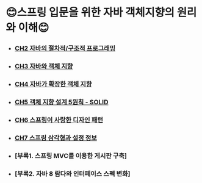 # 😊스프링 입문을 위한 자바 객체지향의 원리와 이해😊

- ### [CH2 자바의 절차적/구조적 프로그래밍](https://github.com/LeeSeoYoung012/devnote-backend/blob/main/principles-of-java-object-oriented-programing/notes/CH2.%EC%9E%90%EB%B0%94%EC%99%80%EC%A0%88%EC%B0%A8%EC%A0%81%EA%B5%AC%EC%A1%B0%EC%A0%81%ED%94%84%EB%A1%9C%EA%B7%B8%EB%9E%98%EB%B0%8D.md)
- ### [CH3 자바와 객체 지향](https://github.com/LeeSeoYoung012/devnote-backend/blob/main/principles-of-java-object-oriented-programing/notes/CH3.%EC%9E%90%EB%B0%94%EC%99%80%EA%B0%9D%EC%B2%B4%EC%A7%80%ED%96%A5.md)
- ### [CH4 자바가 확장한 객체 지향](https://github.com/LeeSeoYoung012/devnote-backend/blob/main/principles-of-java-object-oriented-programing/notes/CH4.%EC%9E%90%EB%B0%94%EA%B0%80%ED%99%95%EC%9E%A5%ED%95%9C%EA%B0%9D%EC%B2%B4%EC%A7%80%ED%96%A5.md)
- ### [CH5 객체 지향 설계 5원칙 - SOLID](https://github.com/LeeSeoYoung012/devnote-backend/blob/main/principles-of-java-object-oriented-programing/notes/CH5.%EA%B0%9D%EC%B2%B4%EC%A7%80%ED%96%A5%EC%84%A4%EA%B3%845%EC%9B%90%EC%B9%99.md)
- ### [CH6 스프링이 사랑한 디자인 패턴](https://github.com/LeeSeoYoung012/devnote-backend/blob/main/principles-of-java-object-oriented-programing/notes/CH6%EC%8A%A4%ED%94%84%EB%A7%81%EC%9D%B4%EC%82%AC%EB%9E%91%ED%95%9C%EB%94%94%EC%9E%90%EC%9D%B8%ED%8C%A8%ED%84%B4.md)
- ### [CH7 스프링 삼각형과 설정 정보](https://github.com/LeeSeoYoung012/devnote-backend/blob/main/principles-of-java-object-oriented-programing/notes/CH7.%EC%8A%A4%ED%94%84%EB%A7%81%20%EC%82%BC%EA%B0%81%ED%98%95%EA%B3%BC%20%EC%84%A4%EC%A0%95%EC%A0%95%EB%B3%B4.md)
- ### [부록1. 스프링 MVC를 이용한 게시판 구축]
- ### [부록2. 자바 8 람다와 인터페이스 스펙 변화]
